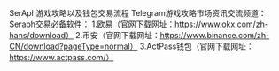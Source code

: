 SerAph游戏攻略以及钱包交易流程
Telegram游戏攻略市场资讯交流频道：
Seraph交易必备软件：
1.欧易（官网下载网址：https://www.okx.com/zh-hans/download） 
2.币安（官网下载网址：https://www.binance.com/zh-CN/download?pageType=normal）
3.ActPass钱包（官网下载网址：https://www.actpass.com/）
